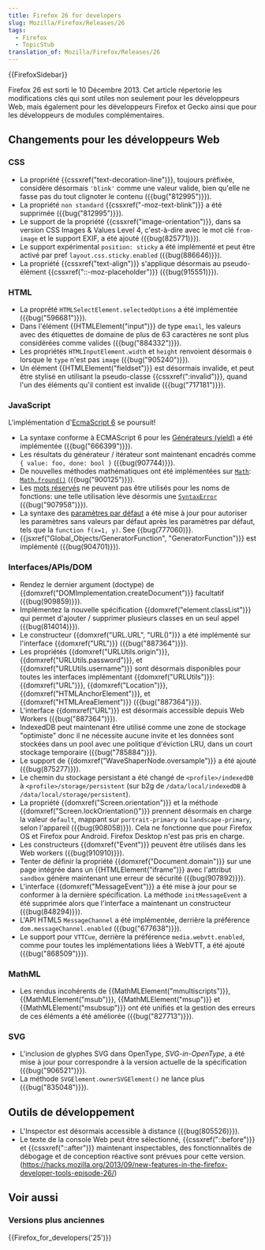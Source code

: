 ```yaml
---
title: Firefox 26 for developers
slug: Mozilla/Firefox/Releases/26
tags:
  - Firefox
  - TopicStub
translation_of: Mozilla/Firefox/Releases/26
---
```


{{FirefoxSidebar}}

Firefox 26 est sorti le 10 Décembre 2013. Cet article répertorie les modifications clés qui sont utiles non seulement pour les développeurs Web, mais également pour les développeurs Firefox et Gecko ainsi que pour les développeurs de modules complémentaires.

## Changements pour les développeurs Web

### CSS

- La propriété {{cssxref("text-decoration-line")}}, toujours préfixée, considère désormais `'blink'` comme une valeur valide, bien qu'elle ne fasse pas du tout clignoter le contenu ({{bug("812995")}}).
- La propriété `non standard` {{cssxref("-moz-text-blink")}} a été supprimée ({{bug("812995")}}).
- Le support de la propriété {{cssxref("image-orientation")}}, dans sa version CSS Images & Values Level 4, c'est-à-dire avec le mot clé `from-image` et le support EXIF, a été ajouté ({{bug(825771)}}).
- Le support expérimental `position: sticky` a été implémenté et peut être activé par pref `layout.css.sticky.enabled` ({{bug(886646)}}).
- La propriété {{cssxref("text-align")}} s'applique désormais au pseudo-élément {{cssxref("::-moz-placeholder")}} ({{bug(915551)}}).

### HTML

- La proprété `HTMLSelectElement.selectedOptions` a été implémentée ({{bug("596681")}}).
- Dans l'élément {{HTMLElement("input")}} de type `email`, les valeurs avec des étiquettes de domaine de plus de 63 caractères ne sont plus considérées comme valides ({{bug("884332")}}).
- Les propriétés `HTMLInputElement.width` et `height` renvoient désormais `0` lorsque le `type` n'est pas `image` ({{bug("905240")}}).
- Un élément {{HTMLElement("fieldset")}} est désormais invalide, et peut être stylisé en utilisant la pseudo-classe {{cssxref(":invalid")}}, quand l'un des éléments qu'il contient est invalide ({{bug("717181")}}).

### JavaScript

L'implémentation d'[EcmaScript 6](/fr/docs/Web/JavaScript/ECMAScript_6_support_in_Mozilla) se poursuit!

- La syntaxe conforme à ECMAScript 6 pour les [Générateurs (yield)](http://wiki.ecmascript.org/doku.php?id=harmony:generators) a été implémentée ({{bug("666399")}}).
- Les résultats du générateur / itérateur sont maintenant encadrés comme `{ value: foo, done: bool }` ({{bug(907744)}}).
- De nouvelles méthodes mathématiques ont été implémentées sur [`Math`](/fr/docs/Web/JavaScript/Reference/Global_Objects/Math): [`Math.fround()`](/fr/docs/JavaScript/Reference/Global_Objects/Math/fround) ({{bug("900125")}}).
- Les [mots réservés](/fr/docs/Web/JavaScript/Reference/Reserved_Words) ne peuvent pas être utilisés pour les noms de fonctions: une telle utilisation lève désormis une [`SyntaxError`](/fr/docs/Web/JavaScript/Reference/Global_Objects/SyntaxError) ({{bug("907958")}}).
- La syntaxe des [paramètres par défaut](/fr/docs/Web/JavaScript/Reference/Functions/Default_parameters) a été mise à jour pour autoriser les paramètres sans valeurs par défaut après les paramètres par défaut, tels que la `function f(x=1, y)`. See {{bug(777060)}}.
- {{jsxref("Global_Objects/GeneratorFunction", "GeneratorFunction")}} est implémenté ({{bug(904701)}}).

### Interfaces/APIs/DOM

- Rendez le dernier argument (doctype) de {{domxref("DOMImplementation.createDocument")}} facultatif ({{bug(909859)}}).
- Implémentez la nouvelle spécification {{domxref("element.classList")}} qui permet d'ajouter / supprimer plusieurs classes en un seul appel ({{bug(814014)}}).
- Le constructeur {{domxref("URL.URL", "URL()")}} a été implémenté sur l'interface {{domxref("URL")}} ({{bug("887364")}}).
- Les propriétés {{domxref("URLUtils.origin")}}, {{domxref("URLUtils.password")}}, et {{domxref("URLUtils.username")}} sont désormais disponibles pour toutes les interfaces implémentant {{domxref("URLUtils")}}: {{domxref("URL")}}, {{domxref("Location")}}, {{domxref("HTMLAnchorElement")}}, et {{domxref("HTMLAreaElement")}} ({{bug("887364")}}).
- L'interface {{domxref("URL")}} est désormais accessible depuis Web Workers ({{bug("887364")}}).
- IndexedDB peut maintenant être utilisé comme une zone de stockage "optimiste" donc il ne nécessite aucune invite et les données sont stockées dans un pool avec une politique d'éviction LRU, dans un court stockage temporaire ({{bug("785884")}}).
- Le support de {{domxref("WaveShaperNode.oversample")}} a été ajouté ({{bug(875277)}}).
- Le chemin du stockage persistant a été changé de `<profile>/indexedDB` à `<profile>/storage/persistent` (sur b2g de `/data/local/indexedDB` à `/data/local/storage/persistent`).
- La propriété {{domxref("Screen.orientation")}} et la méthode {{domxref("Screen.lockOrientation()")}} prennent désormais en charge la valeur `default`, mappant sur `portrait-primary` ou `landscape-primary`, selon l'appareil ({{bug(908058)}}). Cela ne fonctionne que pour Firefox OS et Firefox pour Android. Firefox Desktop n'est pas pris en charge.
- Les constructeurs {{domxref("Event")}} peuvent être utilisés dans les Web workers ({{bug(910910)}}).
- Tenter de définir la propriété {{domxref("Document.domain")}} sur une page intégrée dans un {{HTMLElement("iframe")}} avec l'attribut `sandbox` génère maintenant une erreur de sécurité ({{bug(907892)}}).
- L'interface {{domxref("MessageEvent")}} a été mise à jour pour se conformer à la dernière spécification. La méthode `initMessageEvent` a été supprimée alors que l'interface a maintenant un constructeur ({{bug(848294)}}).
- L'API HTML5 `MessageChannel` a été implémentée, derrière la préférence `dom.messageChannel.enabled` ({{bug("677638")}}).
- Le support pour `VTTCue`, derrière la préférence `media.webvtt.enabled`, comme pour toutes les implémentations liées à WebVTT, a été ajouté ({{bug("868509")}}).

### MathML

- Les rendus incohérents de {{MathMLElement("mmultiscripts")}},  {{MathMLElement("msub")}}, {{MathMLElement("msup")}} et {{MathMLElement("msubsup")}} ont été unifiés et la gestion des erreurs de ces éléments a été améliorée ({{bug("827713")}}).

### SVG

- L'inclusion de glyphes SVG dans OpenType, _SVG-in-OpenType_, a été mise à jour pour correspondre à la version actuelle de la spécification ({{bug("906521")}}).
- La méthode `SVGElement.ownerSVGElement()` ne lance plus ({{bug("835048")}}).

## Outils de développement

- L'Inspector est désormais accessible à distance ({{bug(805526)}}).
- Le texte de la console Web peut être sélectionné, {{cssxref("::before")}} et {{cssxref("::after")}} maintenant inspectables, des fonctionnalités de débogage et de conception réactive sont prévues pour cette version. (<https://hacks.mozilla.org/2013/09/new-features-in-the-firefox-developer-tools-episode-26/>)

## Voir aussi

### Versions plus anciennes

{{Firefox_for_developers('25')}}
